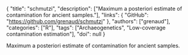 {
  "title": "schmutzi",
  "description": ["Maximum a posteriori estimate of contamination for ancient samples."],
  "links": {
    "GitHub": "https://github.com/grenaud/schmutzi"
  },
  "authors": ["grenaud"],
  "categories": ["R"],
  "tags": ["Archaeogenetics", "Low-coverage contamination estimation"],
  "doi": null
}

<!-- Generated by csv2md.R – do not edit by hand -->

Maximum a posteriori estimate of contamination for ancient samples.